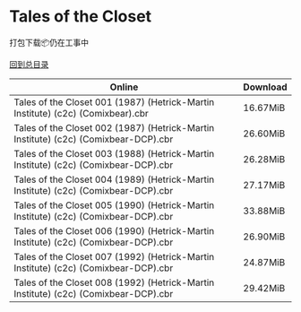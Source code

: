 # Tales of the Closet

打包下载📦仍在工事中

[回到总目录](/Catalogs.md)







Online | Download
--- | ---
Tales of the Closet 001 (1987) (Hetrick-Martin Institute) (c2c) (Comixbear).cbr | 16.67MiB
Tales of the Closet 002 (1987) (Hetrick-Martin Institute) (c2c) (Comixbear-DCP).cbr | 26.60MiB
Tales of the Closet 003 (1988) (Hetrick-Martin Institute) (c2c) (Comixbear-DCP).cbr | 26.28MiB
Tales of the Closet 004 (1989) (Hetrick-Martin Institute) (c2c) (Comixbear-DCP).cbr | 27.17MiB
Tales of the Closet 005 (1990) (Hetrick-Martin Institute) (c2c) (Comixbear-DCP).cbr | 33.88MiB
Tales of the Closet 006 (1990) (Hetrick-Martin Institute) (c2c) (Comixbear-DCP).cbr | 26.90MiB
Tales of the Closet 007 (1992) (Hetrick-Martin Institute) (c2c) (Comixbear-DCP).cbr | 24.87MiB
Tales of the Closet 008 (1992) (Hetrick-Martin Institute) (c2c) (Comixbear-DCP).cbr | 29.42MiB